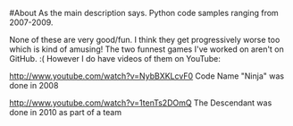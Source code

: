 #About
As the main description says. Python code samples ranging from 2007-2009.

None of these are very good/fun. I think they get progressively worse too
which is kind of amusing! The two funnest games I've worked on
aren't on GitHub. :( However I do have videos of them on YouTube:

http://www.youtube.com/watch?v=NybBXKLcvF0 Code Name "Ninja" was done in 2008

http://www.youtube.com/watch?v=1tenTs2DOmQ The Descendant was done in 2010 as part of a team
